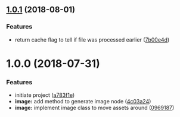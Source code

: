 <a name="1.0.1"></a>
## [1.0.1](https://github.com/dimerapp/image/compare/v1.0.0...v1.0.1) (2018-08-01)


### Features

* return cache flag to tell if file was processed earlier ([7b00e4d](https://github.com/dimerapp/image/commit/7b00e4d))



<a name="1.0.0"></a>
# 1.0.0 (2018-07-31)


### Features

* initiate project ([a783f1e](https://github.com/dimerapp/image/commit/a783f1e))
* **image:** add method to generate image node ([4c03a24](https://github.com/dimerapp/image/commit/4c03a24))
* **image:** implement image class to move assets around ([0969187](https://github.com/dimerapp/image/commit/0969187))
